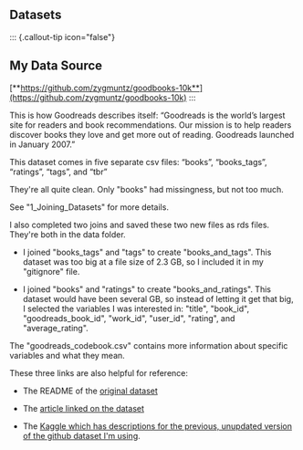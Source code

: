 ## Datasets

::: {.callout-tip icon="false"}
## My Data Source

[**https://github.com/zygmuntz/goodbooks-10k**](https://github.com/zygmuntz/goodbooks-10k)
:::

This is how Goodreads describes itself: “Goodreads is the world’s largest site for readers and book recommendations. Our mission is to help readers discover books they love and get more out of reading. Goodreads launched in January 2007.”

This dataset comes in five separate csv files: “books”, “books_tags”, “ratings”, “tags”, and “tbr”

They're all quite clean. Only "books" had missingness, but not too much. 

See "1_Joining_Datasets" for more details. 

I also completed two joins and saved these two new files as rds files. They're both in the data folder. 

- I joined "books_tags" and "tags" to create "books_and_tags". This dataset was too big at a file size of 2.3 GB, so I included it in my "gitignore" file.

- I joined "books" and "ratings" to create "books_and_ratings". This dataset would have been several GB, so instead of letting it get that big, I selected the variables I was interested in: "title", "book_id", "goodreads_book_id", "work_id", "user_id", "rating", and "average_rating".

The "goodreads_codebook.csv" contains more information about specific variables and what they mean. 

These three links are also helpful for reference:

- The README of the [original dataset](https://github.com/zygmuntz/goodbooks-10k)

- The [article linked on the dataset](http://fastml.com/goodbooks-10k-a-new-dataset-for-book-recommendations/)

- The [Kaggle which has descriptions for the previous, unupdated version of the github dataset I'm using](https://www.kaggle.com/datasets/zygmunt/goodbooks-10k#books.csv).


